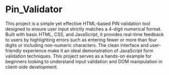 # Pin_Validator
This project is a simple yet effective HTML-based PIN validation tool designed to ensure user input strictly matches a 4-digit numerical format. Built with basic HTML, CSS, and JavaScript, it provides real-time feedback to users by highlighting errors such as entering fewer or more than four digits or including non-numeric characters. The clean interface and user-friendly experience make it an ideal demonstration of JavaScript form validation techniques. This project serves as a hands-on example for beginners looking to understand input validation and DOM manipulation in client-side development.
